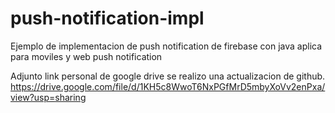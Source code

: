 # push-notification-impl
 Ejemplo de implementacion de push notification de firebase con java aplica para moviles y web push notification
 
 Adjunto link personal de google drive se realizo una actualizacion de github.
https://drive.google.com/file/d/1KH5c8WwoT6NxPGfMrD5mbyXoVv2enPxa/view?usp=sharing
